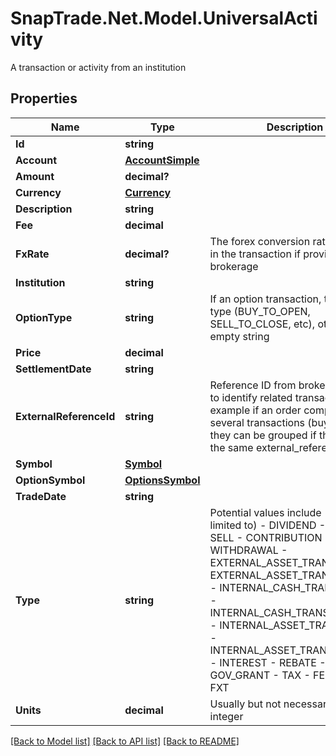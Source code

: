 # SnapTrade.Net.Model.UniversalActivity
A transaction or activity from an institution

## Properties

Name | Type | Description | Notes
------------ | ------------- | ------------- | -------------
**Id** | **string** |  | [optional] 
**Account** | [**AccountSimple**](AccountSimple.md) |  | [optional] 
**Amount** | **decimal?** |  | [optional] 
**Currency** | [**Currency**](Currency.md) |  | [optional] 
**Description** | **string** |  | [optional] 
**Fee** | **decimal** |  | [optional] 
**FxRate** | **decimal?** | The forex conversion rate involved in the transaction if provided by the brokerage | [optional] 
**Institution** | **string** |  | [optional] 
**OptionType** | **string** | If an option transaction, then it&#39;s type (BUY_TO_OPEN, SELL_TO_CLOSE, etc), otherwise empty string | [optional] 
**Price** | **decimal** |  | [optional] 
**SettlementDate** | **string** |  | [optional] 
**ExternalReferenceId** | **string** | Reference ID from brokerage used to identify related transactions. For example if an order comprises of several transactions (buy, fee, fx), they can be grouped if they share the same external_reference_id | [optional] 
**Symbol** | [**Symbol**](Symbol.md) |  | [optional] 
**OptionSymbol** | [**OptionsSymbol**](OptionsSymbol.md) |  | [optional] 
**TradeDate** | **string** |  | [optional] 
**Type** | **string** | Potential values include (but are not limited to) - DIVIDEND - BUY - SELL - CONTRIBUTION - WITHDRAWAL - EXTERNAL_ASSET_TRANSFER_IN - EXTERNAL_ASSET_TRANSFER_OUT - INTERNAL_CASH_TRANSFER_IN - INTERNAL_CASH_TRANSFER_OUT - INTERNAL_ASSET_TRANSFER_IN - INTERNAL_ASSET_TRANSFER_OUT - INTEREST - REBATE - GOV_GRANT - TAX - FEE - REI - FXT | [optional] 
**Units** | **decimal** | Usually but not necessarily an integer | [optional] 

[[Back to Model list]](../README.md#documentation-for-models) [[Back to API list]](../README.md#documentation-for-api-endpoints) [[Back to README]](../README.md)

